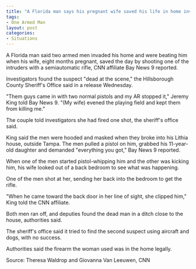 ```yaml
---
title: "A Florida man says his pregnant wife saved his life in home invasion --- with an AR-15"
tags:
- One Armed Man
layout: post
categories:
- Situations
---
```


A Florida man said two armed men invaded his home and were beating him when his wife, eight months pregnant, saved the day by shooting one of the intruders with a semiautomatic rifle, CNN affiliate Bay News 9 reported.

Investigators found the suspect "dead at the scene," the Hillsborough County Sheriff's Office said in a release Wednesday.

"Them guys came in with two normal pistols and my AR stopped it," Jeremy King told Bay News 9. "(My wife) evened the playing field and kept them from killing me."

The couple told investigators she had fired one shot, the sheriff's office said.

King said the men were hooded and masked when they broke into his Lithia house, outside Tampa. The men pulled a pistol on him, grabbed his 11-year-old daughter and demanded "everything you got," Bay News 9 reported.

When one of the men started pistol-whipping him and the other was kicking him, his wife looked out of a back bedroom to see what was happening.

One of the men shot at her, sending her back into the bedroom to get the rifle.

"When he came toward the back door in her line of sight, she clipped him," King told the CNN affiliate.

Both men ran off, and deputies found the dead man in a ditch close to the house, authorities said.

The sheriff's office said it tried to find the second suspect using aircraft and dogs, with no success.

Authorities said the firearm the woman used was in the home legally.

Source: Theresa Waldrop and Giovanna Van Leeuwen, CNN